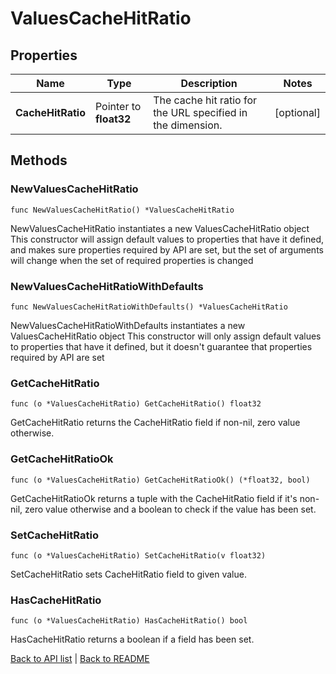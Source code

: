 # ValuesCacheHitRatio

## Properties

Name | Type | Description | Notes
------------ | ------------- | ------------- | -------------
**CacheHitRatio** | Pointer to **float32** | The cache hit ratio for the URL specified in the dimension. | [optional] 

## Methods

### NewValuesCacheHitRatio

`func NewValuesCacheHitRatio() *ValuesCacheHitRatio`

NewValuesCacheHitRatio instantiates a new ValuesCacheHitRatio object
This constructor will assign default values to properties that have it defined,
and makes sure properties required by API are set, but the set of arguments
will change when the set of required properties is changed

### NewValuesCacheHitRatioWithDefaults

`func NewValuesCacheHitRatioWithDefaults() *ValuesCacheHitRatio`

NewValuesCacheHitRatioWithDefaults instantiates a new ValuesCacheHitRatio object
This constructor will only assign default values to properties that have it defined,
but it doesn't guarantee that properties required by API are set

### GetCacheHitRatio

`func (o *ValuesCacheHitRatio) GetCacheHitRatio() float32`

GetCacheHitRatio returns the CacheHitRatio field if non-nil, zero value otherwise.

### GetCacheHitRatioOk

`func (o *ValuesCacheHitRatio) GetCacheHitRatioOk() (*float32, bool)`

GetCacheHitRatioOk returns a tuple with the CacheHitRatio field if it's non-nil, zero value otherwise
and a boolean to check if the value has been set.

### SetCacheHitRatio

`func (o *ValuesCacheHitRatio) SetCacheHitRatio(v float32)`

SetCacheHitRatio sets CacheHitRatio field to given value.

### HasCacheHitRatio

`func (o *ValuesCacheHitRatio) HasCacheHitRatio() bool`

HasCacheHitRatio returns a boolean if a field has been set.


[Back to API list](../README.md#documentation-for-api-endpoints) | [Back to README](../README.md)


